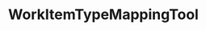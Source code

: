 ---
optionsClassName: WorkItemTypeMappingToolOptions
optionsClassFullName: MigrationTools.Tools.WorkItemTypeMappingToolOptions
configurationSamples:
- name: defaults
  description: 
  code: >-
    {
      "MigrationTools": {
        "ProcessorDefaults": {
          "WorkItemTypeMappingTool": {}
        }
      }
    }
  sampleFor: MigrationTools.Tools.WorkItemTypeMappingToolOptions
- name: Classic
  description: 
  code: >-
    {
      "$type": "WorkItemTypeMappingToolOptions",
      "Mappings": null
    }
  sampleFor: MigrationTools.Tools.WorkItemTypeMappingToolOptions
description: Used to process the String fields of a work item. This is useful for cleaning up data. It will limit fields to a max length and apply regex replacements based on what is configured. Each regex replacement is applied in order and can be enabled or disabled.
className: WorkItemTypeMappingTool
typeName: Tools
architecture: 
options:
- parameterName: Mappings
  type: Dictionary
  description: List of work item mappings.
  defaultValue: '{}'
status: missng XML code comments
processingTarget: missng XML code comments
classFile: /src/MigrationTools/Tools/WorkItemTypeMappingTool.cs
optionsClassFile: /src/MigrationTools/Tools/WorkItemTypeMappingToolOptions.cs

redirectFrom:
- /Reference/Tools/WorkItemTypeMappingToolOptions/
layout: reference
toc: true
permalink: /Reference/Tools/WorkItemTypeMappingTool/
title: WorkItemTypeMappingTool
categories:
- Tools
- 
topics:
- topic: notes
  path: /Tools/WorkItemTypeMappingTool-notes.md
  exists: false
  markdown: ''
- topic: introduction
  path: /Tools/WorkItemTypeMappingTool-introduction.md
  exists: false
  markdown: ''

---